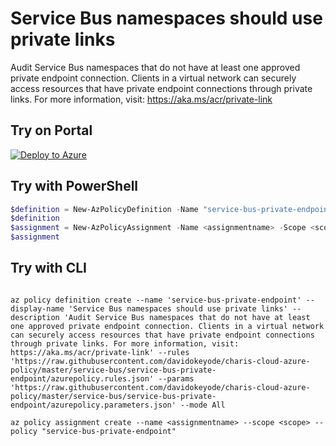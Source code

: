 # Service Bus namespaces should use private links

Audit Service Bus namespaces that do not have at least one approved private endpoint connection. Clients in a virtual network can securely access resources that have private endpoint connections through private links. For more information, visit: https://aka.ms/acr/private-link

## Try on Portal

[![Deploy to Azure](http://azuredeploy.net/deploybutton.png)](https://portal.azure.com/#blade/Microsoft_Azure_Policy/CreatePolicyDefinitionBlade/uri/https%3A%2F%2Fraw.githubusercontent.com%2Fdavidokeyode%2Fcharis-cloud-azure-policy%2Fmaster%2Fservice-bus%2Fservice-bus-private-endpoint%2Fazurepolicy.json)

## Try with PowerShell

````powershell
$definition = New-AzPolicyDefinition -Name "service-bus-private-endpoint" -DisplayName "Service Bus namespaces should use private links" -description "Audit Service Bus namespaces that do not have at least one approved private endpoint connection. Clients in a virtual network can securely access resources that have private endpoint connections through private links. For more information, visit: https://aka.ms/acr/private-link" -Policy 'https://raw.githubusercontent.com/davidokeyode/charis-cloud-azure-policy/master/service-bus/service-bus-private-endpoint/azurepolicy.rules.json' -Parameter 'https://raw.githubusercontent.com/davidokeyode/charis-cloud-azure-policy/master/service-bus/service-bus-private-endpoint/azurepolicy.parameters.json' -Mode All
$definition
$assignment = New-AzPolicyAssignment -Name <assignmentname> -Scope <scope>  -PolicyDefinition $definition
$assignment 
````



## Try with CLI

````cli

az policy definition create --name 'service-bus-private-endpoint' --display-name 'Service Bus namespaces should use private links' --description 'Audit Service Bus namespaces that do not have at least one approved private endpoint connection. Clients in a virtual network can securely access resources that have private endpoint connections through private links. For more information, visit: https://aka.ms/acr/private-link' --rules 'https://raw.githubusercontent.com/davidokeyode/charis-cloud-azure-policy/master/service-bus/service-bus-private-endpoint/azurepolicy.rules.json' --params 'https://raw.githubusercontent.com/davidokeyode/charis-cloud-azure-policy/master/service-bus/service-bus-private-endpoint/azurepolicy.parameters.json' --mode All

az policy assignment create --name <assignmentname> --scope <scope> --policy "service-bus-private-endpoint" 